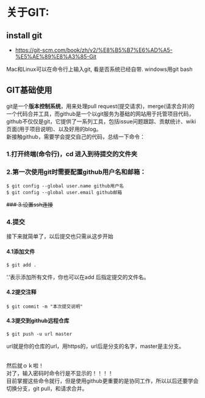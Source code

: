 # 关于GIT:

## install git

+ https://git-scm.com/book/zh/v2/%E8%B5%B7%E6%AD%A5-%E5%AE%89%E8%A3%85-Git

Mac和Linux可以在命令行上输入git, 看是否系统已经自带. windows用git bash

## GIT基础使用

git是一个**版本控制系统**，用来处理pull request(提交请求)，merge(请求合并)的一个代码合并工具，而github是一个以git服务为基础的网站用于托管项目代码，github不仅仅是git，它提供了一系列工具，包括issue问题跟踪、贡献统计、wiki页面(用于项目说明)、以及好用的blog。
<br>
新接触github，需要学会提交自己的代码，总结一下命令：

### 1.打开终端(命令行)，cd 进入到待提交的文件夹

### 2.第一次使用git时需要配置github用户名和邮箱：

```shell
$ git config --global user.name github用户名 
$ git config --global user.email github邮箱
```

~~### 3.设置ssh连接~~ 

### 4.提交

接下来就简单了，以后提交也只需从这步开始

#### 4.1添加文件

```shell
$ git add . 
```
‘.’表示添加所有文件，你也可以在add 后指定提交的文件名。

#### 4.2提交注释

```shell
$ git commit -m "本次提交说明"
```

#### 4.3提交到github远程仓库

```shell
$ git push -u url master 
```
url就是你的仓库的url，用https的，url后是分支的名字，master是主分支。

<br>
然后就ｏｋ啦！
<br>
对了，输入密码时命令行是不显示的！！！！
<br>
目前掌握这些命令就行，但是使用github更重要的是协同工作，所以以后还要学会切换分支，git pull，和请求合并。
